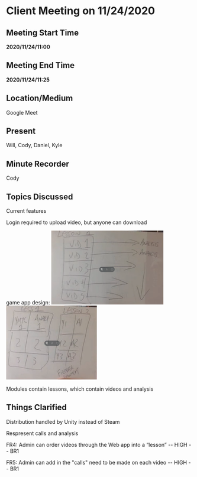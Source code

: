 # Client Meeting on 11/24/2020

## Meeting Start Time

**2020/11/24/11:00**


## Meeting End Time

**2020/11/24/11:25**

## Location/Medium

Google Meet

## Present

Will, Cody, Daniel, Kyle

## Minute Recorder

Cody

## Topics Discussed

Current features

Login required to upload video, but anyone can download

game app design:
<img src="https://github.com/shadopawn/admin-portal/blob/master/Auxiliary%20Files/LessonSketch.png" alt="lessons" height="200"/>
<img src="https://github.com/shadopawn/admin-portal/blob/master/Auxiliary%20Files/ModuleSketch.png" alt="modules" height="200"/>

Modules contain lessons, which contain videos and analysis

## Things Clarified

Distribution handled by Unity instead of Steam

Respresent calls and analysis

FR4: Admin can order videos through the Web app into a “lesson” -- HIGH -- BR1

FR5: Admin can add in the "calls" need to be made on each video -- HIGH -- BR1
